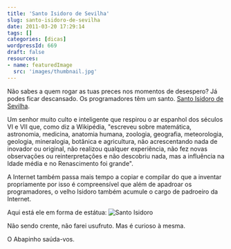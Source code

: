 ```yaml
---
title: 'Santo Isidoro de Sevilha'
slug: santo-isidoro-de-sevilha
date: 2011-03-20 17:29:14
tags: []
categories: [dicas]
wordpressId: 669
draft: false
resources:
- name: featuredImage
  src: 'images/thumbnail.jpg'
---
```

Não sabes a quem rogar as tuas preces nos momentos de desespero? Já podes ficar descansado. Os programadores têm um santo. [Santo Isidoro de Sevilha][1].

Um senhor muito culto e inteligente que respirou o ar espanhol dos séculos VI e VII que, como diz a Wikipédia, "escreveu sobre matemática, astronomia, medicina, anatomia humana, zoologia, geografia, meteorologia, geologia, mineralogia, botânica e agricultura, não acrescentando nada de inovador ou original, não realizou qualquer experiência, não fez novas observações ou reinterpretações e não descobriu nada, mas a influência na Idade média e no Renascimento foi grande".

A Internet também passa mais tempo a copiar e compilar do que a inventar propriamente por isso é compreensível que além de apadroar os programadores, o velho Isidoro também acumule o cargo de padroeiro da Internet.

Aqui está ele em forma de estátua:
![][2]

Não sendo crente, não farei usufruto. Mas é curioso à mesma.

O Abapinho saúda-vos.

   [1]: https://pt.wikipedia.org/wiki/Isidoro_de_Sevilha
   [2]: images/santo_isidoro2.png (Santo Isidoro)
